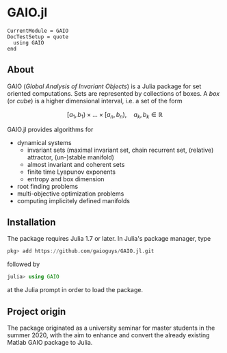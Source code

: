 # GAIO.jl

```@meta
CurrentModule = GAIO
DocTestSetup = quote
  using GAIO
end
```

## About

GAIO (_Global Analysis of Invariant Objects_) is a Julia package for set oriented computations.  Sets are represented by  collections of boxes. A _box_ (or _cube_) is a higher dimensional interval, i.e. a set of the form
```math
[a_1,b_1) × \ldots × [a_n,b_n), \quad a_k,b_k ∈ ℝ
```
GAIO.jl provides algorithms for  
* dynamical systems
  * invariant sets (maximal invariant set, chain recurrent set, (relative) attractor, (un-)stable manifold)
  * almost invariant and coherent sets
  * finite time Lyapunov exponents
  * entropy and box dimension
* root finding problems
* multi-objective optimization problems
* computing implicitely defined manifolds

## Installation

The package requires Julia 1.7 or later. In Julia's package manager, type
```julia
pkg> add https://github.com/gaioguys/GAIO.jl.git
```
followed by
```julia
julia> using GAIO
```
at the Julia prompt in order to load the package.

## Project origin

The package originated as a university seminar for master students in the summer 2020, with the aim to enhance 
and convert the already existing Matlab GAIO package to Julia.
